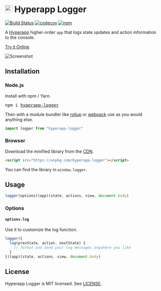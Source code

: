 # <img height=24 src=https://cdn.rawgit.com/JorgeBucaran/f53d2c00bafcf36e84ffd862f0dc2950/raw/882f20c970ff7d61aa04d44b92fc3530fa758bc0/Hyperapp.svg> Hyperapp Logger

[![Build Status](https://travis-ci.org/hyperappjs/hyperapp-logger.svg?branch=master)](https://travis-ci.org/hyperappjs/hyperapp-logger)
[![codecov](https://codecov.io/gh/HyperappCommunity/hyperapp-logger/branch/master/graph/badge.svg)](https://codecov.io/gh/HyperappCommunity/hyperapp-logger)
[![npm](https://img.shields.io/npm/v/hyperapp-logger.svg)](https://www.npmjs.org/package/hyperapp-logger)

A [Hyperapp](https://github.com/hyperapp/hyperapp) higher-order `app` that logs state updates and action information to the console.

[Try it Online](https://codepen.io/okwolf/pen/xLQmvW?editors=0010)

![Screenshot](https://user-images.githubusercontent.com/3735164/34082934-657f864c-e31c-11e7-93d2-d70f190aa928.png)

## Installation

### Node.js

Install with npm / Yarn.

<pre>
npm i <a href="https://www.npmjs.com/package/hyperapp-logger">hyperapp-logger</a>
</pre>

Then with a module bundler like [rollup](https://github.com/rollup/rollup) or [webpack](https://github.com/webpack/webpack) use as you would anything else.

```jsx
import logger from "hyperapp-logger"
```

### Browser

Download the minified library from the [CDN](https://unpkg.com/hyperapp-logger).

```html
<script src="https://unpkg.com/hyperapp-logger"></script>
```

You can find the library in `window.logger`.

## Usage

```js
logger(options)(app)(state, actions, view, document.body)
```

### Options

#### `options.log`

Use it to customize the log function.

```js
logger({
  log(prevState, action, nextState) {
    // format and send your log messages anywhere you like
  }
})(app)(state, actions, view, document.body)
```

## License

Hyperapp Logger is MIT licensed. See [LICENSE](LICENSE.md).
